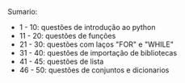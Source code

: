 Sumario:
* 1 - 10: questões de introdução ao python
* 11 - 20: questões de funções
* 21 - 30: questões com laços "FOR" e "WHILE"
* 31 - 40: questões de importação de bibliotecas
* 41 - 45: questões de lista
* 46 - 50: questões de conjuntos e dicionarios